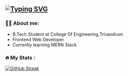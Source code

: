  [![Typing SVG](https://readme-typing-svg.herokuapp.com/?lines=Hello!!+I'm+Ashik&center=true&size=40&height=70&duration=3000&pause=1000&multiline=true)](https://git.io/typing-svg)
---

### :man_technologist: About me:

- B.Tech Student at College Of Engineering,Trivandrum
- Frontend Web Developer
- Currently learning MERN Stack

### :fire: My Stats :

[![GitHub Streak](https://github-readme-streak-stats.herokuapp.com?user=Ashik-Jose)](https://git.io/streak-stats)
